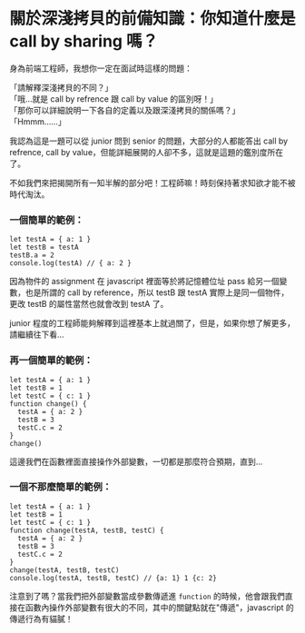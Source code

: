 # 關於深淺拷貝的前備知識：你知道什麼是 call by sharing 嗎？

身為前端工程師，我想你一定在面試時這樣的問題：<br>

「請解釋深淺拷貝的不同？」<br>
「哦...就是 call by refrence 跟 call by value 的區別呀！」<br>
「那你可以詳細說明一下各自的定義以及跟深淺拷貝的關係嗎？」<br>
「Hmmm......」<br>

我認為這是一題可以從 junior 問到 senior 的問題，大部分的人都能答出 call by refrence, call by value，但能詳細展開的人卻不多，這就是這題的鑑別度所在了。<br>

不如我們來把揭開所有一知半解的部分吧！工程師嘛！時刻保持著求知欲才能不被時代淘汰。

### 一個簡單的範例：

```
let testA = { a: 1 }
let testB = testA
testB.a = 2
console.log(testA) // { a: 2 }
```

因為物件的 assignment 在 javascript 裡面等於將記憶體位址 pass 給另一個變數，也是所謂的 call by reference，所以 testB 跟 testA 實際上是同一個物件，更改 testB 的屬性當然也就會改到 testA 了。<br>

junior 程度的工程師能夠解釋到這裡基本上就過關了，但是，如果你想了解更多，請繼續往下看...

### 再一個簡單的範例：

```
let testA = { a: 1 }
let testB = 1
let testC = { c: 1 }
function change() {
  testA = { a: 2 }
  testB = 3
  testC.c = 2
}
change()

```

這邊我們在函數裡面直接操作外部變數，一切都是那麼符合預期，直到...

### 一個不那麼簡單的範例：

```
let testA = { a: 1 }
let testB = 1
let testC = { c: 1 }
function change(testA, testB, testC) {
  testA = { a: 2 }
  testB = 3
  testC.c = 2
}
change(testA, testB, testC)
console.log(testA, testB, testC) // {a: 1} 1 {c: 2}
```

注意到了嗎？當我們把外部變數當成參數傳遞進 `function` 的時候，他會跟我們直接在函數內操作外部變數有很大的不同，其中的關鍵點就在"傳遞"，javascript 的傳遞行為有貓膩！
